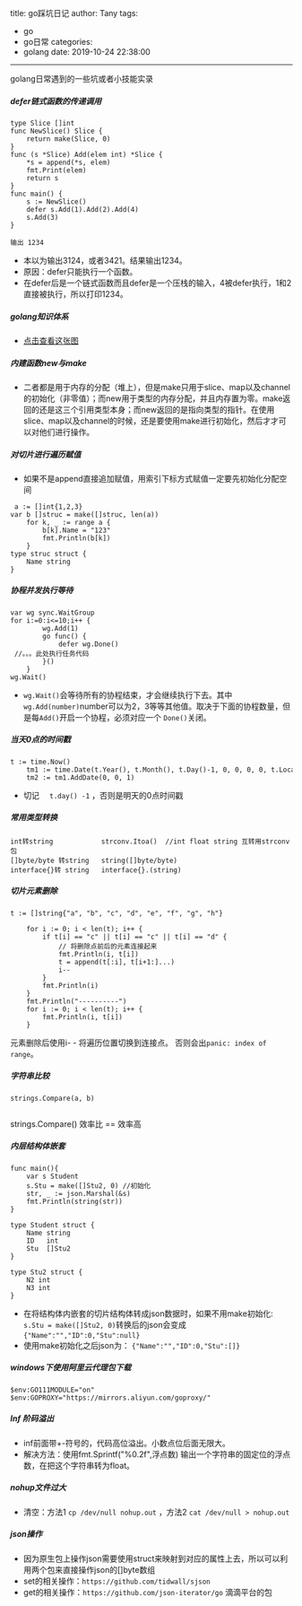 title: go踩坑日记
author: Tany
tags:
  - go
  - go日常
categories:
  - golang
date: 2019-10-24 22:38:00
---
golang日常遇到的一些坑或者小技能实录

<!-- more -->

##### defer链式函数的传递调用
```
type Slice []int
func NewSlice() Slice {
	return make(Slice, 0)
}
func (s *Slice) Add(elem int) *Slice {
	*s = append(*s, elem)
	fmt.Print(elem)
	return s
}
func main() {
	s := NewSlice()
	defer s.Add(1).Add(2).Add(4)
	s.Add(3)
}
```
``` 
输出 1234
```
- 本以为输出3124，或者3421。结果输出1234。
- 原因：defer只能执行一个函数。
- 在defer后是一个链式函数而且defer是一个压栈的输入，4被defer执行，1和2直接被执行，所以打印1234。

##### golang知识体系
- [点击查看这张图](https://raw.githubusercontent.com/gocn/knowledge/master/Go知识图谱.png)

##### 内建函数new与make
- 二者都是用于内存的分配（堆上），但是make只用于slice、map以及channel的初始化（非零值）；而new用于类型的内存分配，并且内存置为零。make返回的还是这三个引用类型本身；而new返回的是指向类型的指针。在使用slice、map以及channel的时候，还是要使用make进行初始化，然后才才可以对他们进行操作。

##### 对切片进行遍历赋值
- 如果不是append直接追加赋值，用索引下标方式赋值一定要先初始化分配空间
```
 a := []int{1,2,3}
var b []struc = make([]struc, len(a))
    for k, _ := range a {
        b[k].Name = "123"
        fmt.Println(b[k])
    }
type struc struct {
    Name string
}
```

##### 协程并发执行等待
```
var wg sync.WaitGroup
for i:=0:i<=10;i++ {
        wg.Add(1)
        go func() {
            defer wg.Done()
 //。。。此处执行任务代码
        }()
    }
wg.Wait()
```
- `wg.Wait()`会等待所有的协程结束，才会继续执行下去。其中 `wg.Add(number)`number可以为2，3等等其他值。取决于下面的协程数量，但是每`Add()`开启一个协程，必须对应一个 `Done()`关闭。

##### 当天0点的时间戳
```
t := time.Now()
    tm1 := time.Date(t.Year(), t.Month(), t.Day()-1, 0, 0, 0, 0, t.Location())
    tm2 := tm1.AddDate(0, 0, 1)
```
- 切记 `  t.day() -1` ，否则是明天的0点时间戳

##### 常用类型转换
```
int转string            strconv.Itoa()  //int float string 互转用strconv包
[]byte/byte 转string   string([]byte/byte) 
interface{}转 string   interface{}.(string) 

 ```
 
##### 切片元素删除
```
t := []string{"a", "b", "c", "d", "e", "f", "g", "h"}

    for i := 0; i < len(t); i++ {
        if t[i] == "c" || t[i] == "c" || t[i] == "d" {
            // 将删除点前后的元素连接起来
            fmt.Println(i, t[i])
            t = append(t[:i], t[i+1:]...)
            i--
        }
        fmt.Println(i)
    }
    fmt.Println("----------")
    for i := 0; i < len(t); i++ {
        fmt.Println(i, t[i])
    }
```
元素删除后使用i- - 将遍历位置切换到连接点。
否则会出`panic: index of range`。

##### 字符串比较
```
strings.Compare(a, b) 
       
```
strings.Compare() 效率比 == 效率高

##### 内层结构体嵌套
```
func main(){
    var s Student
    s.Stu = make([]Stu2, 0) //初始化
    str, _ := json.Marshal(&s)
    fmt.Println(string(str))
}

type Student struct {
    Name string
    ID   int
    Stu  []Stu2
}

type Stu2 struct {
    N2 int
    N3 int
}
```
- 在将结构体内嵌套的切片结构体转成json数据时，如果不用make初始化:
`s.Stu = make([]Stu2, 0)`转换后的json会变成`{"Name":"","ID":0,"Stu":null}`
- 使用make初始化之后json为： `{"Name":"","ID":0,"Stu":[]}`

##### windows下使用阿里云代理包下载
```
$env:GO111MODULE="on"
$env:GOPROXY="https://mirrors.aliyun.com/goproxy/"
```

##### Inf 阶码溢出
- inf前面带+-符号的，代码高位溢出。小数点位后面无限大。
- 解决方法：使用fmt.Sprintf("%0.2f",浮点数) 输出一个字符串的固定位的浮点数，在把这个字符串转为float。

##### nohup文件过大
- 清空：方法1 `cp /dev/null nohup.out` ，方法2 `cat /dev/null > nohup.out`

##### json操作
- 因为原生包上操作json需要使用struct来映射到对应的属性上去，所以可以利用两个包来直接操作json的[]byte数组
- set的相关操作：`https://github.com/tidwall/sjson`
- get的相关操作：`https://github.com/json-iterator/go` 滴滴平台的包